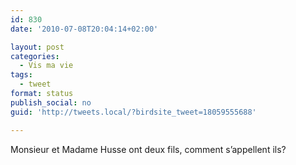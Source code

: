 ```yaml
---
id: 830
date: '2010-07-08T20:04:14+02:00'

layout: post
categories:
  - Vis ma vie
tags:
  - tweet
format: status
publish_social: no
guid: 'http://tweets.local/?birdsite_tweet=18059555688'

---
```


Monsieur et Madame Husse ont deux fils, comment s’appellent ils?